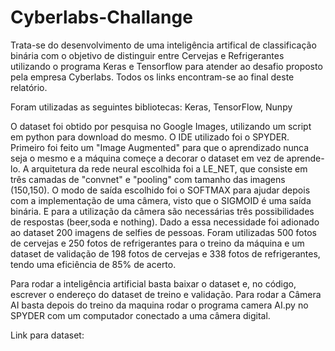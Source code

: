 # Cyberlabs-Challange
Trata-se do desenvolvimento de uma inteligência artifical de classificação binária com o objetivo de distinguir entre Cervejas e Refrigerantes utilizando o programa Keras e Tensorflow para atender ao desafio proposto pela empresa Cyberlabs.
Todos os links encontram-se ao final deste relatório.

Foram utilizadas as seguintes bibliotecas:
Keras,
TensorFlow,
Nunpy

O dataset foi obtido por pesquisa no Google Images, utilizando um script em python para download do mesmo. O IDE utilizado foi o SPYDER.
Primeiro foi feito um "Image Augmented" para que o aprendizado nunca seja o mesmo e a máquina começe a decorar o dataset em vez de aprende-lo. 
A arquitetura da rede neural escolhida foi a LE_NET, que consiste em três camadas de "convnet" e "pooling" com tamanho das imagens (150,150).
O modo de saída escolhido foi o SOFTMAX para ajudar depois com a implementação de uma câmera, visto que o SIGMOID é uma saída binária. E para a utilização da câmera são necessárias três possibilidades de respostas (beer,soda e nothing). Dado a essa necessidade foi adionado ao dataset 200 imagens de selfies de pessoas.
Foram utilizadas 500 fotos de cervejas e 250 fotos de refrigerantes para o treino da máquina e um dataset de validação de 198 fotos de cervejas e 338 fotos de refrigerantes, tendo uma eficiência de 85% de acerto.

Para rodar a inteligência artificial basta baixar o dataset e, no código, escrever o endereço do dataset de treino e validação.
Para rodar a Câmera AI basta depois do treino da maquina rodar o programa camera AI.py no SPYDER com um computador conectado a uma câmera digital.

Link para dataset: 

